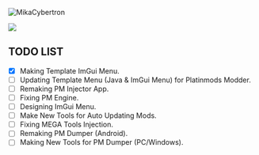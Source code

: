 <p align="left"> <img src="https://komarev.com/ghpvc/?username=MikaCybertron&label=Profile%20views&color=0e75b6&style=flat" alt="MikaCybertron" /> </p>

![](https://github-readme-stats.vercel.app/api?username=MikaCybertron&show_icons=true&theme=radical)

## TODO LIST
- [x] Making Template ImGui Menu.
- [ ] Updating Template Menu (Java & ImGui Menu) for Platinmods Modder.
- [ ] Remaking PM Injector App.
- [ ] Fixing PM Engine.
- [ ] Designing ImGui Menu.
- [ ] Make New Tools for Auto Updating Mods.
- [ ] Fixing MEGA Tools Injection.
- [ ] Remaking PM Dumper (Android).
- [ ] Making New Tools for PM Dumper (PC/Windows).
